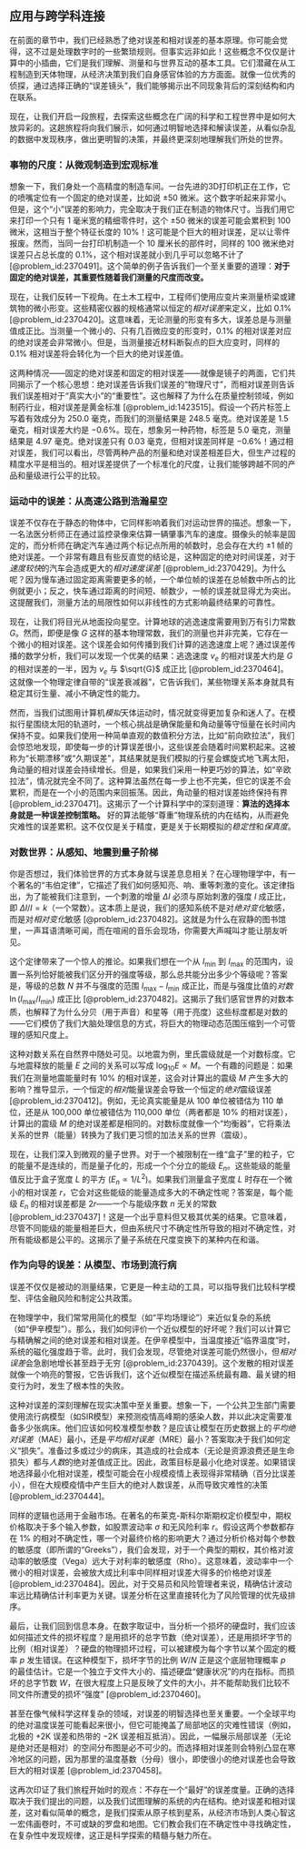 ## 应用与跨学科连接

在前面的章节中，我们已经熟悉了绝对误差和相对误差的基本原理。你可能会觉得，这不过是处理数字时的一些繁琐规则。但事实远非如此！这些概念不仅仅是计算中的小插曲，它们是我们理解、测量和与世界互动的基本工具。它们潜藏在从工程制造到天体物理，从经济决策到我们自身感官体验的方方面面。就像一位优秀的侦探，通过选择正确的“误差镜头”，我们能够揭示出不同现象背后的深刻结构和内在联系。

现在，让我们开启一段旅程，去探索这些概念在广阔的科学和工程世界中是如何大放异彩的。这趟旅程将向我们展示，如何通过明智地选择和解读误差，从看似杂乱的数据中发现秩序，做出更明智的决策，并最终更深刻地理解我们所处的世界。

### 事物的尺度：从微观制造到宏观标准

想象一下，我们身处一个高精度的制造车间。一台先进的3D打印机正在工作，它的喷嘴定位有一个固定的绝对误差，比如说 $\pm 50$ 微米。这个数字听起来非常小。但是，这个“小”误差的影响力，完全取决于我们正在制造的物体尺寸。当我们用它来打印一个只有 1 毫米宽的精细零件时，这个 $\pm 50$ 微米的误差可能会累积到 $100$ 微米，这相当于整个特征长度的 $10\%$！这可能是个巨大的相对误差，足以让零件报废。然而，当同一台打印机制造一个 10 厘米长的部件时，同样的 $100$ 微米绝对误差只占总长度的 $0.1\%$，这个相对误差就小到几乎可以忽略不计了 [@problem_id:2370491]。这个简单的例子告诉我们一个至关重要的道理：**对于固定的绝对误差，其重要性随着我们测量的尺度而改变。**

现在，让我们反转一下视角。在土木工程中，工程师们使用应变片来测量桥梁或建筑物的微小形变。这些精密仪器的规格通常以恒定的*相对误差*来定义，比如 $0.1\%$ [@problem_id:2370420]。这意味着，无论测量的形变有多大，误差总是与测量值成正比。当测量一个微小的、只有几百微应变的形变时，$0.1\%$ 的相对误差对应的绝对误差会非常微小。但是，当测量接近材料断裂点的巨大应变时，同样的 $0.1\%$ 相对误差将会转化为一个巨大的绝对误差值。

这两种情况——固定的绝对误差和固定的相对误差——就像是镜子的两面，它们共同揭示了一个核心思想：绝对误差告诉我们误差的“物理尺寸”，而相对误差则告诉我们误差相对于“真实大小”的“重要性”。这也解释了为什么在质量控制领域，例如制药行业，相对误差是黄金标准 [@problem_id:1423515]。假设一个药片标签上写着有效成分为 $250.0$ 毫克，而我们的测量结果是 $248.5$ 毫克。绝对误差是 $1.5$ 毫克，相对误差大约是 $-0.6\%$。现在，想象另一种药物，标签是 $5.0$ 毫克，测量结果是 $4.97$ 毫克。绝对误差只有 $0.03$ 毫克，但相对误差同样是 $-0.6\%$！通过相对误差，我们可以看出，尽管两种产品的剂量和绝对误差相差巨大，但生产过程的精度水平是相当的。相对误差提供了一个标准化的尺度，让我们能够跨越不同的产品和量级进行公平的比较。

### 运动中的误差：从高速公路到浩瀚星空

误差不仅存在于静态的物体中，它同样影响着我们对运动世界的描述。想象一下，一名法医分析师正在通过监控录像来估算一辆肇事汽车的速度。摄像头的帧率是固定的，而分析师在确定汽车通过两个标记点所用的帧数时，总会存在大约 $\pm 1$ 帧的绝对误差。一个非常有趣且有些反直觉的结论是，这种固定的绝对时间误差，对于*速度较快*的汽车会造成更大的*相对速度误差* [@problem_id:2370429]。为什么呢？因为慢车通过固定距离需要更多的帧，一个单位帧的误差在总帧数中所占的比例就更小；反之，快车通过距离的时间短、帧数少，一帧的误差就显得尤为突出。这提醒我们，测量方法的局限性如何以非线性的方式影响最终结果的可靠性。

现在，让我们将目光从地面投向星空。计算地球的逃逸速度需要用到万有引力常数 $G$。然而，即便是像 $G$ 这样的基本物理常数，我们的测量也并非完美，它存在一个微小的相对误差。这个误差会如何传播到我们计算的逃逸速度上呢？通过误差传播的数学分析，我们可以发现一个优美的结果：逃逸速度 $v_e$ 的相对误差大约是 $G$ 的相对误差的一半，因为 $v_e$ 与 $\sqrt{G}$ 成正比 [@problem_id:2370464]。这就像一个物理定律自带的“误差衰减器”，它告诉我们，某些物理关系本身就具有稳定其衍生量、减小不确定性的能力。

然而，当我们试图用计算机*模拟*天体运动时，情况就变得更加复杂和迷人了。在模拟行星围绕太阳的轨道时，一个核心挑战是确保能量和角动量等守恒量在长时间内保持不变。如果我们使用一种简单直观的数值积分方法，比如“前向欧拉法”，我们会惊恐地发现，即使每一步的计算误差很小，这些误差会随着时间累积起来。这被称为“长期漂移”或“久期误差”，其结果就是我们模拟的行星会螺旋式地飞离太阳，角动量的相对误差会持续增长。但是，如果我们采用一种更巧妙的算法，如“辛欧拉法”，情况就完全不同了。这种算法虽然在每一步上也不完美，但它的误差不会累积，而是在一个小的范围内来回振荡。因此，角动量的相对误差始终保持有界 [@problem_id:2370471]。这揭示了一个计算科学中的深刻道理：**算法的选择本身就是一种误差控制策略。** 好的算法能够“尊重”物理系统的内在结构，从而避免灾难性的误差累积。这不仅仅是关于精度，更是关于长期模拟的*稳定性*和*保真度*。

### 对数世界：从感知、地震到量子阶梯

你是否想过，我们体验世界的方式本身就与误差息息相关？在心理物理学中，有一个著名的“韦伯定律”，它描述了我们如何感知亮、响、重等刺激的变化。该定律指出，为了能被我们注意到，一个刺激的增量 $\Delta I$ 必须与原始刺激的强度 $I$ 成正比，即 $\Delta I / I = k$（一个常数）。这本质上是说，我们的感知系统不是对*绝对变化*敏感，而是对*相对变化*敏感 [@problem_id:2370482]。这就是为什么在寂静的图书馆里，一声耳语清晰可闻，而在喧闹的音乐会现场，你需要大声喊叫才能让朋友听见。

这个定律带来了一个惊人的推论。如果我们想在一个从 $I_{\min}$ 到 $I_{\max}$ 的范围内，设置一系列恰好能被我们区分开的强度等级，那么总共能分出多少个等级呢？答案是，等级的总数 $N$ 并不与强度的范围 $I_{\max} - I_{\min}$ 成正比，而是与强度比值的*对数* $\ln(I_{\max}/I_{\min})$ 成正比 [@problem_id:2370482]。这揭示了我们感官世界的对数本质，也解释了为什么分贝（用于声音）和星等（用于亮度）这些标度都是对数的——它们模仿了我们大脑处理信息的方式，将巨大的物理动态范围压缩到一个可管理的感知尺度上。

这种对数关系在自然界中随处可见。以地震为例，里氏震级就是一个对数标度。它与地震释放的能量 $E$ 之间的关系可以写成 $\log_{10} E \propto M$。一个有趣的问题是：如果我们在测量地震能量时有 $10\%$ 的相对误差，这会对计算出的震级 $M$ 产生多大的影响？推导显示，一个恒定的*相对*能量误差会导致一个恒定的*绝对*震级误差 [@problem_id:2370412]。例如，无论真实能量是从 100 单位被错估为 110 单位，还是从 100,000 单位被错估为 110,000 单位（两者都是 $10\%$ 的相对误差），计算出的震级 $M$ 的绝对误差都是相同的。对数标度就像一个“均衡器”，它将乘法关系的世界（能量）转换为了我们更习惯的加法关系的世界（震级）。

现在，让我们深入到微观的量子世界。对于一个被限制在一维“盒子”里的粒子，它的能量不是连续的，而是量子化的，形成一个个分立的能级 $E_n$。这些能级的能量值反比于盒子宽度 $L$ 的平方 ($E_n \propto 1/L^2$)。如果我们测量盒子宽度 $L$ 时存在一个微小的相对误差 $r$，它会对这些能级的能量造成多大的不确定性呢？答案是，每个能级 $E_n$ 的相对误差都是 $2r$——一个与能级序数 $n$ 无关的常数 [@problem_id:2370437]！这是一个出乎意料但又极其优美的结果。它意味着，尽管不同能级的能量相差巨大，但由系统尺寸不确定性所导致的相对不确定性，对所有能级都是公平的。这揭示了量子系统在尺度变换下的某种内在和谐。

### 作为向导的误差：从模型、市场到流行病

误差不仅仅是被动的测量结果，它更是一种主动的工具，可以指导我们比较科学模型、评估金融风险和制定公共政策。

在物理学中，我们常常用简化的模型（如“平均场理论”）来近似复杂的系统（如“伊辛模型”）。那么，我们如何评价一个近似模型的好坏呢？我们可以计算它与精确解之间的绝对误差和相对误差。在伊辛模型中，当温度接近“临界温度”时，系统的磁化强度趋于零。此时，我们会发现，尽管绝对误差可能仍然很小，但*相对误差*会急剧地增长甚至趋于无穷 [@problem_id:2370439]。这个发散的相对误差就像一个响亮的警报，它告诉我们，这个近似模型在描述系统最有趣、最关键的相变行为时，发生了根本性的失败。

这种对误差的深刻理解在现实决策中至关重要。想象一下，一个公共卫生部门需要使用流行病模型（如SIR模型）来预测疫情高峰期的感染人数，并以此决定需要准备多少张病床。他们应该如何校准模型参数？是应该让模型在历史数据上的*平均绝对误差*（MAE）最小，还是*平均相对误差*（MRE）最小？答案取决于我们如何定义“损失”。准备过多或过少的病床，其造成的社会成本（无论是资源浪费还是生命损失）都与*人数*的绝对差值成正比。因此，政策目标是最小化绝对误差。如果错误地选择最小化相对误差，模型可能会在小规模疫情上表现得非常精确（百分比误差小），但在大规模疫情中产生巨大的绝对人数误差，从而导致灾难性的决策 [@problem_id:2370444]。

同样的逻辑也适用于金融市场。在著名的布莱克-斯科尔斯期权定价模型中，期权价格取决于多个输入参数，如股票波动率 $\sigma$ 和无风险利率 $r$。假设这两个参数都存在 $1\%$ 的相对不确定性，哪一个对最终价格的影响更大？通过分析价格对每个参数的敏感度（即所谓的“Greeks”），我们会发现，对于一个典型的期权，其价格对波动率的敏感度（Vega）远大于对利率的敏感度（Rho）。这意味着，波动率中一个微小的相对误差，会被放大成比利率中同样相对误差大得多的价格绝对误差 [@problem_id:2370484]。因此，对于交易员和风险管理者来说，精确估计波动率远比精确估计利率更为关键。误差分析在这里直接转化为了风险管理的优先级排序。

最后，让我们回到信息本身。在数字取证中，当分析一个损坏的硬盘时，我们应该如何描述文件的损坏程度？是用损坏的总字节数（绝对误差），还是用损坏字节的比例（相对误差）？硬盘的物理损坏过程，可以被建模为每个字节以某个固定的概率 $p$ 发生错误。在这种模型下，损坏字节的比例 $W/N$ 正是这个底层物理概率 $p$ 的最佳估计。它是一个独立于文件大小的、描述硬盘“健康状况”的内在指标。而损坏的总字节数 $W$，在很大程度上只是反映了文件的大小，并不能帮助我们比较不同文件所遭受的损坏“强度” [@problem_id:2370460]。

甚至在像气候科学这样复杂的领域，对误差的明智选择也至关重要。一个全球平均的绝对温度误差可能看起来很小，但它可能掩盖了局部地区的灾难性错误（例如，北极的 $+2$K 误差和热带的 $-2$K 误差相互抵消）。因此，一幅展示局部误差（无论是绝对还是相对）的空间分布图是必不可少的。而选择相对误差则会特别凸显在寒冷地区的问题，因为那里的温度基数（分母）很小，即使很小的绝对误差也会导致巨大的相对误差 [@problem_id:2370458]。

这再次印证了我们旅程开始时的观点：不存在一个“最好”的误差度量。正确的选择取决于我们提出的问题，以及我们试图理解的系统的内在结构。绝对误差和相对误差，这对看似简单的概念，是我们探索从原子核到星系，从经济市场到人类心智这一宏伟画卷时，不可或缺的罗盘和地图。它们教会我们在不确定性中寻找确定性，在复杂性中发现规律，这正是科学探索的精髓与魅力所在。